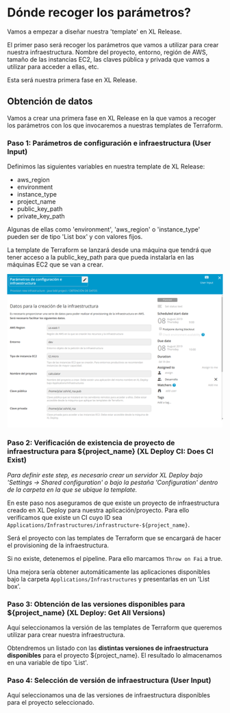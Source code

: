# Dónde recoger los parámetros?
Vamos a empezar a diseñar nuestra 'template' en XL Release.

El primer paso será recoger los parámetros que vamos a utilizar para crear nuestra infraestructura. Nombre del proyecto, entorno, región de AWS, tamaño de las instancias EC2, las claves pública y privada que vamos a utilizar para acceder a ellas, etc.

Esta será nuestra primera fase en XL Release.

## Obtención de datos

Vamos a crear una primera fase en XL Release en la que vamos a recoger los parámetros con los que invocaremos a nuestras templates de Terraform.

### Paso 1: Parámetros de configuración e infraestructura (User Input)
Definimos las siguientes variables en nuestra template de XL Release:
* aws_region
* environment
* instance_type
* project_name
* public_key_path
* private_key_path

Algunas de ellas como 'environment', 'aws_region' o 'instance_type' pueden ser de tipo 'List box' y con valores fijos.

La template de Terraform se lanzará desde una máquina que tendrá que tener acceso a la public_key_path para que pueda instalarla en las máquinas EC2 que se van a crear.

![xlrelease image](img_051.png)

### Paso 2: Verificación de existencia de proyecto de infraestructura para ${project_name} (XL Deploy CI: Does CI Exist)
*Para definir este step, es necesario crear un servidor XL Deploy bajo 'Settings -> Shared configuration' o bajo la pestaña 'Configuration' dentro de la carpeta en la que se ubique la template.*

En este paso nos aseguramos de que existe un proyecto de infraestructura creado en XL Deploy para nuestra aplicación/proyecto. Para ello verificamos que existe un CI cuyo ID sea `Applications/Infrastructures/infrastructure-${project_name}`.

Será el proyecto con las templates de Terraform que se encargará de hacer el provisioning  de la infraestructura.

Si no existe, detenemos el pipeline. Para ello marcamos `Throw on Fai` a true.

Una mejora sería obtener automáticamente las aplicaciones disponibles bajo la carpeta `Applications/Infrastructures` y presentarlas en un 'List box'.

### Paso 3: Obtención de las versiones disponibles para ${project_name} (XL Deploy: Get All Versions)
Aquí seleccionamos la versión de las templates de Terraform que queremos utilizar para crear nuestra infraestructura.

Obtendremos un listado con las **distintas versiones de infraestructura disponibles** para el proyecto ${project_name}. El resultado lo almacenamos en una variable de tipo 'List'.

### Paso 4: Selección de versión de infraestructura (User Input)
Aquí seleccionamos una de las versiones de infraestructura disponibles para el proyecto seleccionado.